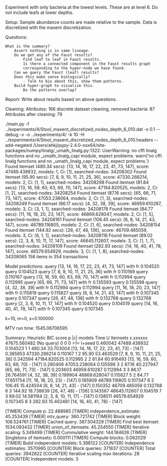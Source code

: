 Experiment with only bacteria at the lowest levels. These are at level 6. Do not include leafs at lower depths.


Setup:
    Sample abundance counts are made relative to the sample.
    Data is discretized with the maxent discretization.

Questions:

    What is the summary?
        Assert nothing is in same lineage.
        Do we get any of the Faust results?
            Find leaf to leaf in Faust results.
            Is there a connected component in the Faust results graph
            corresponding to the hyper-node we have found.
        Can we query the Faust (leaf) results?
        Does this make sense biologically?
            - Talk to bio about this, show them patterns.
        Build hyper-graph to visualize this.
            Do the patterns overlap?

Report:
    Write about results based on above questions.

Cleaning:
Attributes:  166
discrete dataset cleaning, removed bacteria:  87
Attributes after cleaning:  79

./main.py -f ../experiments/4/Stool_maxent_discretized_nodes_depth_6_010.dat -s 0.1 --debug -v -o ../experiments/4/ -k 10 -H ../experiments/4/Stool_maxent_discretized_nodes_depth_6_010.headers --add-negated
/Users/ahkj/pypy-2.4.0-osx64/site-packages/numpy/linalg/_umath_linalg.py:1322: UserWarning: no cffi linalg functions and no _umath_linalg_capi module, expect problems.
  warn('no cffi linalg functions and no _umath_linalg_capi module, expect problems.')
Found itemset (480.34 secs): [13, 14, 16, 17, 22, 23, 41, 73, 147], score: 47489.438932, models: 1, Ci: [1], searched-nodes: 34208302
Found itemset (95.90 secs): [7, 8, 9, 10, 11, 21, 25, 36], score: 47330.266214, models: 2, Ci: [1, 1], searched-nodes: 34208298
Found itemset (81.84 secs): [13, 16, 59, 60, 63, 69, 70, 147], score: 47184.820525, models: 2, Ci: [1, 2], searched-nodes: 34208254
Found itemset (87.16 secs): [65, 66, 71, 73, 147], score: 47053.238064, models: 2, Ci: [1, 3], searched-nodes: 34208249
Found itemset (86.17 secs): [4, 32, 38, 39], score: 46959.610287, models: 3, Ci: [3, 1, 1], searched-nodes: 34208178
Found itemset (84.77 secs): [11, 16, 18, 20, 23, 147], score: 46869.628047, models: 2, Ci: [1, 5], searched-nodes: 34208161
Found itemset (106.45 secs): [6, 8, 14, 21, 43, 147], score: 46789.116805, models: 2, Ci: [1, 6], searched-nodes: 34208154
Found itemset (144.92 secs): [26, 47, 48, 136], score: 46709.485059, models: 3, Ci: [6, 1, 1], searched-nodes: 34208118
Found itemset (89.02 secs): [2, 3, 8, 10, 11, 17, 147], score: 46645.112607, models: 3, Ci: [1, 1, 7], searched-nodes: 34208109
Found itemset (282.93 secs): [14, 16, 40, 41, 78, 147], score: 46579.654929, models: 3, Ci: [1, 1, 8], searched-nodes: 34208065
158 items in 354 transactions

Model predictions:
query [13, 14, 16, 17, 22, 23, 41, 73, 147] with fr 0.104520 query 0.104523
query [7, 8, 9, 10, 11, 21, 25, 36] with fr 0.110169 query 0.110167
query [13, 16, 59, 60, 63, 69, 70, 147] with fr 0.112994 query 0.112995
query [65, 66, 71, 73, 147] with fr 0.135593 query 0.135598
query [4, 32, 38, 39] with fr 0.112994 query 0.112994
query [11, 16, 18, 20, 23, 147] with fr 0.115819 query 0.115827
query [6, 8, 14, 21, 43, 147] with fr 0.107345 query 0.107347
query [26, 47, 48, 136] with fr 0.132768 query 0.132768
query [2, 3, 8, 10, 11, 17, 147] with fr 0.104520 query 0.104519
query [14, 16, 40, 41, 78, 147] with fr 0.107345 query 0.107345

k=10, m=0, s=0.100000

MTV run time:  1545.06706595

Summary: 
Heuristic    BIC score   p       |c|     models  Time    U       Itemsets
x.xxxxxx     47675.560482    (No query)      0   0   0   >1<         I+seed
0.460042     47489.438932    0.104523    1   1   480.34      33.703004   [13, 14, 16, 17, 22, 23, 41, 73] - [147]
0.385953     47330.266214    0.110167    1   2   95.90   53.463529   [7, 8, 9, 10, 11, 21, 25, 36]
0.342594     47184.820525    0.112995    2   2   81.84   60.916493   [13, 16, 59, 60, 63, 69, 70] - [147]
0.280406     47053.238064    0.135598    3   2   87.16   40.227947   [65, 66, 71, 73] - [147]
0.203603     46959.610287    0.112994    3   3   86.17   26.764591   [4, 32, 38, 39]
0.199904     46869.628047    0.115827    5   2   84.77   17.651754   [11, 16, 18, 20, 23] - [147]
0.185909     46789.116805    0.107347    6   2   106.45      15.424504   [6, 8, 14, 21, 43] - [147]
0.150352     46709.485059    0.132768    6   3   144.92      18.738639   [26, 47, 48] - [136]
0.143567     46645.112607    0.104519    7   3   89.02   14.581164   [2, 3, 8, 10, 11, 17] - [147]
0.138511     46579.654929    0.107345    8   3   282.93      15.462481   [14, 16, 40, 41, 78] - [147]

[TIMER] Compute p: 22.488985
[TIMER] independence_estimate: 45.253439
[TIMER] mtv_query: 360.721742
[TIMER] Block weight: 108.524761
[TIMER] Cached query: 387.504329
[TIMER] Find best itemset: 1534.093432
[TIMER] union_of_itemsets: 45.254550
[TIMER] Iterative scaling: 5.349499
[TIMER] Cummulative weight: 144.184626
[TIMER] Singletons of itemsets: 0.000111
[TIMER] Compute blocks: 0.062029
[TIMER] Build independent models: 5.396122
[COUNTER] Independence estimates: 3570985
[COUNTER] Block queries: 371837
[COUNTER] Total queries: 3942822
[COUNTER] Iterative scaling max iterations: 28
[COUNTER] Independent models: 3